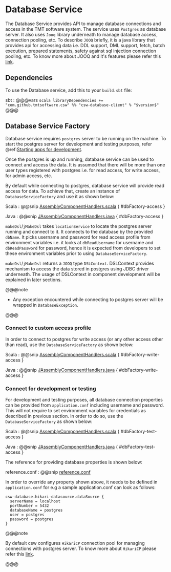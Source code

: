 # Database Service

The Database Service provides API to manage database connections and access in the TMT software system. The service uses
`Postgres` as database server. It also uses `Jooq` library underneath to manage database access, connection pooling, etc.
To describe `JOOQ` briefly, it is a java library that provides api for accessing data i.e. DDL support, DML support, fetch,
batch execution, prepared statements, safety against sql injection connection pooling, etc. To know more about JOOQ and
it's features please refer this [link](https://www.jooq.org/learn/).

<!-- introduction to the service -->

## Dependencies

To use the Database service, add this to your `build.sbt` file:

sbt
:   @@@vars
    ```scala
    libraryDependencies += "com.github.tmtsoftware.csw" %% "csw-database-client" % "$version$"
    ```
    @@@
    
## Database Service Factory

Database service requires `postgres` server to be running on the machine. To start the postgres server for development and testing
purposes, refer @ref:[Starting apps for development](../commons/apps.md#starting-apps-for-development).

Once the postgres is up and running, database service can be used to connect and access the data. It is assumed that there
will be more than one user types registered with postgres i.e. for read access, for write access, for admin access, etc.

By default while connecting to postgres, database service will provide read access for data. To achieve that, create an 
instance of `DatabaseServiceFactory` and use it as shown below:

Scala
:   @@snip [AssemblyComponentHandlers.scala](../../../../examples/src/main/scala/csw/database/AssemblyComponentHandlers.scala) { #dbFactory-access }

Java
:   @@snip [JAssemblyComponentHandlers.java](../../../../examples/src/main/java/csw/database/JAssemblyComponentHandlers.java) { #dbFactory-access }
 
 
`makeDsl`/`jMakeDsl` takes `locationService` to locate the postgres server running and connect to it. It connects to the
database by the provided `dbName`. It picks username and password for read access profile from environment variables 
i.e. it looks at `dbReadUsername` for username and `dbReadPassword` for password, hence it is expected from developers
to set these environment variables prior to using `DatabaseServiceFactory`. 

`makeDsl`/`jMakeDsl` returns a `JOOQ` type `DSLContext`. DSLContext provides mechanism to access the data stored in postgres
using JDBC driver underneath. The usage of DSLContext in component development will be explained in later sections.  

@@@note 

* Any exception encountered while connecting to postgres server will be wrapped in `DatabaseException`.

@@@

### Connect to custom access profile

In order to connect to postgres for write access (or any other access other than read), use the `DatabaseServiceFactory`
as shown below: 

Scala
:   @@snip [AssemblyComponentHandlers.scala](../../../../examples/src/main/scala/csw/database/AssemblyComponentHandlers.scala) { #dbFactory-write-access }

Java
:   @@snip [JAssemblyComponentHandlers.java](../../../../examples/src/main/java/csw/database/JAssemblyComponentHandlers.java) { #dbFactory-write-access }
  
### Connect for development or testing

For development and testing purposes, all database connection properties can be provided from `application.conf` including
username and password. This will not require to set environment variables for credentials as described in previous section.
In order to do so, use the `DatabaseServiceFactory` as shown below:

Scala
:   @@snip [AssemblyComponentHandlers.scala](../../../../examples/src/main/scala/csw/database/AssemblyComponentHandlers.scala) { #dbFactory-test-access }

Java
:   @@snip [JAssemblyComponentHandlers.java](../../../../examples/src/main/java/csw/database/JAssemblyComponentHandlers.java) { #dbFactory-test-access }
  
The reference for providing database properties is shown below:

reference.conf
:   @@snip [reference.conf](../../../../csw-database-client/src/main/resources/reference.conf)

In order to override any property shown above, it needs to be defined in `application.conf` for e.g a sample application.conf
can look as follows:

```
csw-database.hikari-datasource.dataSource {
  serverName = localhost
  portNumber = 5432
  databaseName = postgres
  user = postgres
  password = postgres
}
```    

@@@note

By default csw configures `HikariCP` connection pool for managing connections with postgres server. To know more about `HikariCP`
please refer this [link](http://brettwooldridge.github.io/HikariCP/). 

@@@  